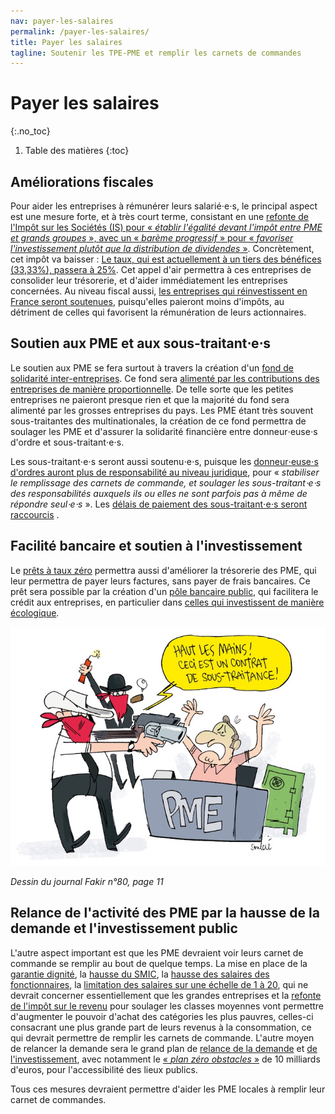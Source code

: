 ```yaml
---
nav: payer-les-salaires
permalink: /payer-les-salaires/
title: Payer les salaires
tagline: Soutenir les TPE-PME et remplir les carnets de commandes
---
```


# Payer les salaires
{:.no_toc}

1. Table des matières
{:toc}

## Améliorations fiscales

Pour aider les entreprises à rémunérer leurs salarié⋅e⋅s, le principal aspect est une mesure forte, et à très court terme, consistant en une [refonte de l'Impôt sur les Sociétés (IS) pour « _établir l'égalité devant l'impôt entre PME et grands groupes_ », avec un « _barème progressif_ » pour « _favoriser l'investissement plutôt que la distribution de dividendes_ »](https://laec.fr/s36m3). Concrètement, cet impôt va baisser : [Le taux, qui est actuellement à un tiers des bénéfices (33,33%), passera à 25%](https://avenirencommun.fr/livret-produire-france/). Cet appel d'air permettra à ces entreprises de consolider leur trésorerie, et d'aider immédiatement les entreprises concernées.
Au niveau fiscal aussi, [les entreprises qui réinvestissent en France seront soutenues](https://laec.fr/s20m3), puisqu'elles paieront moins d'impôts, au détriment de celles qui favorisent la rémunération de leurs actionnaires.

## Soutien aux PME et aux sous-traitant⋅e⋅s

Le soutien aux PME se fera surtout à travers la création d'un [fond de solidarité inter-entreprises](https://laec.fr/s21m6). Ce fond sera [alimenté par les contributions des entreprises de manière proportionnelle](https://avenirencommun.fr/livret-produire-france/). De telle sorte que les petites entreprises ne paieront presque rien et que la majorité du fond sera alimenté par les grosses entreprises du pays. Les PME étant très souvent sous-traitantes des multinationales, la création de ce fond permettra de soulager les PME et d'assurer la solidarité financière entre donneur⋅euse⋅s d'ordre et sous-traitant⋅e⋅s.

Les sous-traitant⋅e⋅s seront aussi soutenu⋅e⋅s, puisque les [donneur⋅euse⋅s d'ordres auront plus de responsabilité au niveau juridique](https://laec.fr/s21m5), pour « _stabiliser le remplissage des carnets de commande, et soulager les sous-traitant⋅e⋅s des responsabilités auxquels ils ou elles ne sont parfois pas à même de répondre seul⋅e⋅s_ ». Les [délais de paiement des sous-traitant⋅e⋅s seront raccourcis](https://www.youtube.com/watch?v=KyD8JHPK0v8) .

## Facilité bancaire et soutien à l'investissement

Le [prêts à taux zéro](https://laec.fr/s21m3) permettra aussi d'améliorer la trésorerie des PME, qui leur permettra de payer leurs factures, sans payer de frais bancaires. Ce prêt sera possible par la création d'un [pôle bancaire public](https://avenirencommun.fr/le-livret-banques/), qui facilitera le crédit aux entreprises, en particulier dans [celles qui investissent de manière écologique](https://laec.fr/s21m1).

![Haut les mains](/assets/img-haut_les_mains.jpg)

_Dessin du journal Fakir n°80, page 11_

## Relance de l'activité des PME par la hausse de la demande et l'investissement public

L'autre aspect important est que les PME devraient voir leurs carnet de commande se remplir au bout de quelque temps. La mise en place de la [garantie dignité](https://avenirencommun.fr/le-livret-pauvrete/), la [hausse du SMIC](https://laec.fr/s30m1), la [hausse des salaires des fonctionnaires](https://laec.fr/s30m2), la [limitation des salaires sur une échelle de 1 à 20](https://laec.fr/s29m1), qui ne devrait concerner essentiellement que les grandes entreprises et la [refonte de l'impôt sur le revenu](https://laec.fr/s36m1) pour soulager les classes moyennes vont permettre d'augmenter le pouvoir d'achat des catégories les plus pauvres, celles-ci consacrant une plus grande part de leurs revenus à la consommation, ce qui devrait permettre de remplir les carnets de commande. L'autre moyen de relancer la demande sera le grand plan de [relance de la demande](https://patrons.insoumis.info/relancer-la-demande) et [de l'investissement](https://patrons.insoumis.info/relancer-l-investissement), avec notamment le [« _plan zéro obstacles_ »](https://laec.fr/s68m1) de 10 milliards d'euros, pour l'accessibilité des lieux publics.

Tous ces mesures devraient permettre d'aider les PME locales à remplir leur carnet de commandes.
